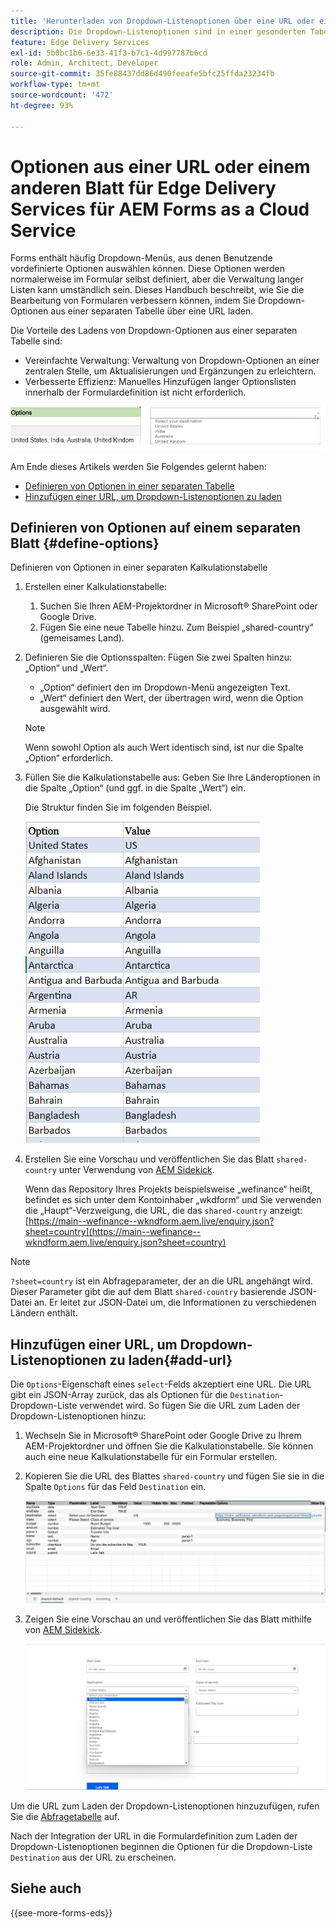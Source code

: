```yaml
---
title: 'Herunterladen von Dropdown-Listenoptionen über eine URL oder ein anderes Blatt für Edge Delivery Services für AEM Forms as a Cloud Service:'
description: Die Dropdown-Listenoptionen sind in einer gesonderten Tabelle enthalten und werden dann über die angegebene URL in die primäre Tabelle importiert.
feature: Edge Delivery Services
exl-id: 5b0bc1b6-6e33-41f3-b7c1-4d997787b6cd
role: Admin, Architect, Developer
source-git-commit: 35fe88437dd86d490feeafe5bfc25ffda23234fb
workflow-type: tm+mt
source-wordcount: '472'
ht-degree: 93%

---
```



# Optionen aus einer URL oder einem anderen Blatt für Edge Delivery Services für AEM Forms as a Cloud Service

Forms enthält häufig Dropdown-Menüs, aus denen Benutzende vordefinierte Optionen auswählen können. Diese Optionen werden normalerweise im Formular selbst definiert, aber die Verwaltung langer Listen kann umständlich sein. Dieses Handbuch beschreibt, wie Sie die Bearbeitung von Formularen verbessern können, indem Sie Dropdown-Optionen aus einer separaten Tabelle über eine URL laden.


Die Vorteile des Ladens von Dropdown-Optionen aus einer separaten Tabelle sind:

* Vereinfachte Verwaltung: Verwaltung von Dropdown-Optionen an einer zentralen Stelle, um Aktualisierungen und Ergänzungen zu erleichtern.
* Verbesserte Effizienz: Manuelles Hinzufügen langer Optionslisten innerhalb der Formulardefinition ist nicht erforderlich.

![Dropdown-Optionen](/help/forms/assets/drop-down-options.png)


Am Ende dieses Artikels werden Sie Folgendes gelernt haben:

* [Definieren von Optionen in einer separaten Tabelle](#define-options)
* [Hinzufügen einer URL, um Dropdown-Listenoptionen zu laden](#add-url)

## Definieren von Optionen auf einem separaten Blatt {#define-options}

Definieren von Optionen in einer separaten Kalkulationstabelle

1. Erstellen einer Kalkulationstabelle:
   1. Suchen Sie Ihren AEM-Projektordner in Microsoft® SharePoint oder Google Drive.
   1. Fügen Sie eine neue Tabelle hinzu. Zum Beispiel „shared-country“ (gemeisames Land).
1. Definieren Sie die Optionsspalten:
Fügen Sie zwei Spalten hinzu: „Option“ und „Wert“.
   * „Option“ definiert den im Dropdown-Menü angezeigten Text.
   * „Wert“ definiert den Wert, der übertragen wird, wenn die Option ausgewählt wird.

   >[!NOTE]
   >
   >Wenn sowohl Option als auch Wert identisch sind, ist nur die Spalte „Option“ erforderlich.

1. Füllen Sie die Kalkulationstabelle aus:
Geben Sie Ihre Länderoptionen in die Spalte „Option“ (und ggf. in die Spalte „Wert“) ein.

   Die Struktur finden Sie im folgenden Beispiel.

   ![Dropdown-Liste für Land](/help/forms/assets/drop-down-country-options.png)

1. Erstellen Sie eine Vorschau und veröffentlichen Sie das Blatt `shared-country` unter Verwendung von [AEM Sidekick](https://www.aem.live/developer/tutorial#preview-and-publish-your-content).

   Wenn das Repository Ihres Projekts beispielsweise „wefinance“ heißt, befindet es sich unter dem Kontoinhaber „wkdform“ und Sie verwenden die „Haupt“-Verzweigung, die URL, die das `shared-country` anzeigt:
   [https://main--wefinance--wkndform.aem.live/enquiry.json?sheet=country](https://main--wefinance--wkndform.aem.live/enquiry.json?sheet=country)

>[!NOTE]
>
> `?sheet=country` ist ein Abfrageparameter, der an die URL angehängt wird. Dieser Parameter gibt die auf dem Blatt `shared-country` basierende JSON-Datei an. Er leitet zur JSON-Datei um, die Informationen zu verschiedenen Ländern enthält.

## Hinzufügen einer URL, um Dropdown-Listenoptionen zu laden{#add-url}

Die `Options`-Eigenschaft eines `select`-Felds akzeptiert eine URL. Die URL gibt ein JSON-Array zurück, das als Optionen für die `Destination`-Dropdown-Liste verwendet wird. So fügen Sie die URL zum Laden der Dropdown-Listenoptionen hinzu:

1. Wechseln Sie in Microsoft® SharePoint oder Google Drive zu Ihrem AEM-Projektordner und öffnen Sie die Kalkulationstabelle. Sie können auch eine neue Kalkulationstabelle für ein Formular erstellen.
1. Kopieren Sie die URL des Blattes `shared-country` und fügen Sie sie in die Spalte `Options` für das Feld `Destination` ein.

   ![Abfragetabelle](/help/forms/assets/drop-down-enquiry.png)

1. Zeigen Sie eine Vorschau an und veröffentlichen Sie das Blatt mithilfe von [AEM Sidekick](https://www.aem.live/developer/tutorial#preview-and-publish-your-content).


   ![Dropdown-Liste für Land](/help/forms/assets/load-dropdown-options-form.png)

Um die URL zum Laden der Dropdown-Listenoptionen hinzuzufügen, rufen Sie die [Abfragetabelle](/help/edge/assets/enquiry.xlsx) auf.

Nach der Integration der URL in die Formulardefinition zum Laden der Dropdown-Listenoptionen beginnen die Optionen für die Dropdown-Liste `Destination` aus der URL zu erscheinen.

<!-- For example, if your project's repository is named "wefinance", it's located under the account owner "wkndform", and you're using the "main" branch, the below URL displays the `enquiry` form displaying the options saved in the separate sheet:

[https://main--wefinance--wkndform.aem.live/enquiry-form](https://main--wefinance--wkndform.aem.live/enquiry-form) 
-->

## Siehe auch

{{see-more-forms-eds}}



